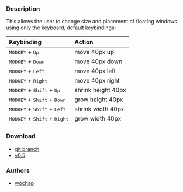 ### Description
This allows the user to change size and placement of floating windows using only the keyboard, default keybindings: 

| Keybinding | Action |
| :--- | :--- |
| <kbd>MODKEY</kbd> + <kbd>Up</kbd> | move 40px up |
| <kbd>MODKEY</kbd> + <kbd>Down</kbd> | move 40px down |
| <kbd>MODKEY</kbd> + <kbd>Left</kbd> | move 40px left |
| <kbd>MODKEY</kbd> + <kbd>Right</kbd> | move 40px right |
| <kbd>MODKEY</kbd> + <kbd>Shift</kbd> + <kbd>Up</kbd> | shrink height 40px |
| <kbd>MODKEY</kbd> + <kbd>Shift</kbd> + <kbd>Down</kbd> | grow height 40px |
| <kbd>MODKEY</kbd> + <kbd>Shift</kbd> + <kbd>Left</kbd> | shrink width 40px |
| <kbd>MODKEY</kbd> + <kbd>Shift</kbd> + <kbd>Right</kbd> | grow width 40px |

### Download
- [git branch](https://codeberg.org/wochap/dwl/src/branch/v0.5/moveresizekb)
- [v0.5](https://codeberg.org/dwl/dwl-patches/raw/branch/main/patches/moveresizekb/moveresizekb.patch)

### Authors
- [wochap](https://codeberg.org/wochap)
